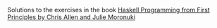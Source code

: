 Solutions to the exercises in the book [Haskell Programming from First Principles by Chris Allen and Julie Moronuki](https://haskellbook.com/)
